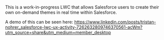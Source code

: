 This is a work-in-progress LWC that allows Salesforce users to create their own on-demand themes in real time within Salesforce.

A demo of this can be seen here: https://www.linkedin.com/posts/tristan-nohrer_salesforce-lwc-ux-activity-7262632809746370561-acWm?utm_source=share&utm_medium=member_desktop
